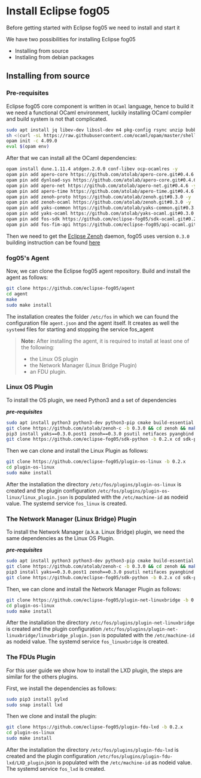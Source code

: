 # Install Eclipse fog05

Before getting started with Eclipse fog05 we need to install and start it

We have two possibilities for installing Eclipse fog05

- Installing from source
- Instlaling from debian packages

## Installing from source

### Pre-requisites

Eclipse fog05 core component is written in `OCaml` language, hence to build it we need a functional OCaml environment, luckily installing OCaml compiler and build system is not that complicated.

```bash
sudo apt install jq libev-dev libssl-dev m4 pkg-config rsync unzip bubblewrap -y
sh <(curl -sL https://raw.githubusercontent.com/ocaml/opam/master/shell/install.sh)
opam init -c 4.09.0
eval $(opam env)
```


After that we can install all the OCaml dependencies:


```bash
opam install dune.1.11.4 atdgen.2.0.0 conf-libev ocp-ocamlres -y
opam pin add apero-core https://github.com/atolab/apero-core.git#0.4.6 -y
opam pin add dynload-sys https://github.com/atolab/apero-core.git#0.4.6 -y
opam pin add apero-net https://github.com/atolab/apero-net.git#0.4.6 -y
opam pin add apero-time https://github.com/atolab/apero-time.git#0.4.6 -y
opam pin add zenoh-proto https://github.com/atolab/zenoh.git#0.3.0 -y
opam pin add zenoh-ocaml https://github.com/atolab/zenoh.git#0.3.0 -y
opam pin add yaks-common https://github.com/atolab/yaks-common.git#0.3.0 -y
opam pin add yaks-ocaml https://github.com/atolab/yaks-ocaml.git#0.3.0 -y
opam pin add fos-sdk https://github.com/eclipse-fog05/sdk-ocaml.git#0.2.x -y
opam pin add fos-fim-api https://github.com/eclipse-fog05/api-ocaml.git#0.2.x  -y
```

Then we need to get the [Eclipse Zenoh](http://zenoh.io) daemon, fog05 uses version `0.3.0` building instruction can be found [here](https://github.com/atolab/fog05_debs/blob/master/zenoh/generate_deb.sh)


### fog05's Agent

Now, we can clone the Eclipse fog05 agent repository. Build and install the agent as follows:

```bash
git clone https://github.com/eclipse-fog05/agent
cd agent
make
sudo make install
```

The installation creates the folder `/etc/fos` in which we can found the configuration file `agent.json` and the agent itself. It creates as well the `systemd` files for starting and stopping the service fos_agent

> **Note:** After installing the agent, it is required to install at least one of the following:
>
> - the Linux OS plugin
> - the Network Manager (Linux Bridge Plugin)
> - an FDU plugin.


### Linux OS Plugin

To install the OS plugin, we need Python3 and a set of dependencies

***pre-requisites***

```bash
sudo apt install python3 python3-dev python3-pip cmake build-essential python3-lxml
git clone https://github.com/atolab/zenoh-c -b 0.3.0 && cd zenoh && make && sudo make install && cd ..
pip3 install yaks==0.3.0.post1 zenoh==0.3.0 psutil netifaces pyangbind sphinx jinja2 packaging
git clone https://github.com/eclipse-fog05/sdk-python -b 0.2.x cd sdk-python && make && sudo make install && cd ..
```

Then we can clone and install the Linux Plugin as follows:

```bash
git clone https://github.com/eclipse-fog05/plugin-os-linux -b 0.2.x
cd plugin-os-linux
sudo make install
```

After the installation the directory `/etc/fos/plugins/plugin-os-linux` is created and the plugin configuration `/etc/fos/plugins/plugin-os-linux/linux_plugin.json` is populated with the `/etc/machine-id` as nodeid value. The systemd service `fos_linux` is created.


### The Network Manager (Linux Bridge) Plugin

To install the Network Manager (a.k.a. Linux Bridge) plugin, we need the same dependencies as the Linux OS Plugin.

***pre-requisites***

```bash
sudo apt install python3 python3-dev python3-pip cmake build-essential python3-lxml
git clone https://github.com/atolab/zenoh-c -b 0.3.0 && cd zenoh && make && sudo make install && cd ..
pip3 install yaks==0.3.0.post1 zenoh==0.3.0 psutil netifaces pyangbind sphinx jinja2 packaging
git clone https://github.com/eclipse-fog05/sdk-python -b 0.2.x cd sdk-python && make && sudo make install && cd ..
```

Then, we can clone and install the Network Manager Plugin as follows:

```bash
git clone https://github.com/eclipse-fog05/plugin-net-linuxbridge -b 0.2.x
cd plugin-os-linux
sudo make install
```

After the installation the directory `/etc/fos/plugins/plugin-net-linuxbridge` is created and the plugin configuration `/etc/fos/plugins/plugin-net-linuxbridge/linuxbridge_plugin.json` is populated with the `/etc/machine-id` as nodeid value. The systemd service `fos_linuxbridge` is created.

### The FDUs Plugin

For this user guide we show how to install the LXD plugin, the steps are similar for the others plugins.

First, we install the dependencies as follows:

```bash
sudo pip3 install pylxd
sudo snap install lxd
```

Then we clone and install the plugin:

```bash
git clone https://github.com/eclipse-fog05/plugin-fdu-lxd -b 0.2.x
cd plugin-os-linux
sudo make install
```
After the installation the directory `/etc/fos/plugins/plugin-fdu-lxd` is created and the plugin configuration `/etc/fos/plugins/plugin-fdu-lxd/LXD_plugin`.json is populated with the `/etc/machine-id` as nodeid value. The systemd service `fos_lxd` is created.


